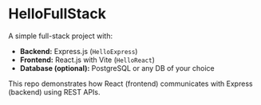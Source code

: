 # HelloFullStack

A simple full-stack project with:

- **Backend:** Express.js (`HelloExpress`)
- **Frontend:** React.js with Vite (`HelloReact`)
- **Database (optional):** PostgreSQL or any DB of your choice

This repo demonstrates how React (frontend) communicates with Express (backend) using REST APIs.
